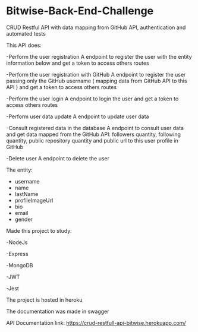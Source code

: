 # Bitwise-Back-End-Challenge

CRUD Restful API with data mapping from GitHub API, authentication and automated tests

This API does:

-Perform the user registration
  A endpoint to register the user with the entity information below and get a token to access others routes

-Perform the user registration with GitHub
  A endpoint to register the user passing only the GitHub username ( mapping data from GitHub API to this API ) and get a token to access others routes

-Perform the user login
  A endpoint to login the user and get a token to access others routes

-Perform user data update
  A endpoint to update user data

-Consult registered data in the database
  A endpoint to consult user data and get data mapped from the GitHub API: followers quantity, following quantity, public repository quantity and public url to this user profile in GitHub

-Delete user
  A endpoint to delete the user
  
The entity:

- username
- name
- lastName
- profileImageUrl
- bio
- email
- gender

Made this project to study:

-NodeJs

-Express

-MongoDB

-JWT

-Jest

The project is hosted in heroku

The documentation was made in swagger

API Documentation link: https://crud-restfull-api-bitwise.herokuapp.com/
